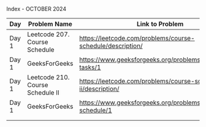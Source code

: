 Index - OCTOBER 2024

| Day   | Problem Name                     | Link to Problem                                               | Notes |
| ----- | -------------------------------- | ------------------------------------------------------------- | ----- |
| Day 1 | Leetcode 207. Course Schedule    | https://leetcode.com/problems/course-schedule/description/    | -     |
| Day 1 | GeeksForGeeks                    | https://www.geeksforgeeks.org/problems/prerequisite-tasks/1   | -     |
| Day 1 | Leetcode 210. Course Schedule II | https://leetcode.com/problems/course-schedule-ii/description/ | -     |
| Day 1 | GeeksForGeeks                    | https://www.geeksforgeeks.org/problems/course-schedule/1      | -     |
|       |                                  |                                                               |       |
|       |                                  |                                                               |       |
